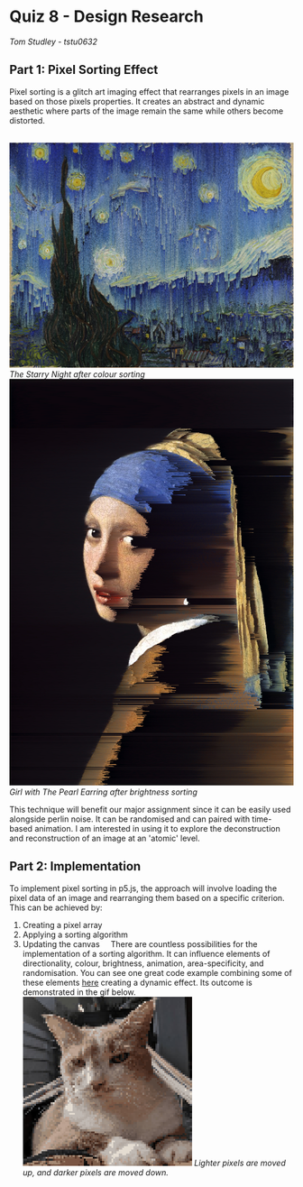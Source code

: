 
# Quiz 8 - Design Research
_Tom Studley - tstu0632_
&nbsp;
&nbsp;
## Part 1: Pixel Sorting Effect
Pixel sorting is a glitch art imaging effect that rearranges pixels in an image based on those pixels properties. It creates an abstract and dynamic aesthetic where parts of the image remain the same while others become distorted. 


&nbsp;
&nbsp;
![image](assets/colour.png)
_The Starry Night after colour sorting_
&nbsp;
&nbsp;
![image](assets/brightness.png)
_Girl with The Pearl Earring after brightness sorting_
&nbsp;

This technique will benefit our major assignment since it can be easily used alongside perlin noise. It can be randomised and can paired with time-based animation. I am interested in using it to explore the deconstruction and reconstruction of an image at an 'atomic' level.
&nbsp;
&nbsp;

## Part 2: Implementation
To implement pixel sorting in p5.js, the approach will involve loading the pixel data of an image and rearranging them based on a specific criterion. This can be achieved by:
&nbsp;
&nbsp;
            
1. Creating a pixel array
2. Applying a sorting algorithm
3. Updating the canvas
&nbsp;
&nbsp;
There are countless possibilities for the implementation of a sorting algorithm. It can influence elements of directionality, colour, brightness, animation, area-specificity, and randomisation. You can see one great code example combining some of these elements [here](https://happycoding.io/tutorials/p5js/images/pixel-sorter) creating a dynamic effect. Its outcome is demonstrated in the gif below. 
&nbsp;
&nbsp;
![image](assets/example.gif)
_Lighter pixels are moved up, and darker pixels are moved down._
